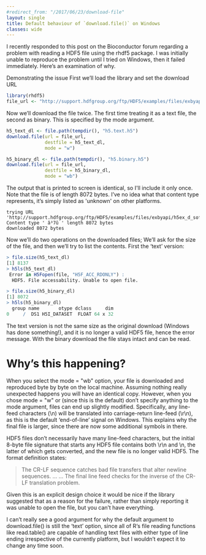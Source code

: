 ```yaml
---
#redirect_from: "/2017/06/23/download-file"
layout: single
title: Default behaviour of `download.file()` on Windows
classes: wide
---
```


I recently responded to this post on the Bioconductor forum regarding a problem with reading a HDF5 file using the rhdf5 package.  I was initially unable to reproduce the problem until I tried on Windows, then it failed immediately.  Here’s an examination of why.

Demonstrating the issue
First we’ll load the library and set the download URL

```r
library(rhdf5)
file_url <- "http://support.hdfgroup.org/ftp/HDF5/examples/files/exbyapi/h5ex_d_sofloat.h5"
```

Now we’ll download the file twice.  The first time treating it as a text file, the second as binary.  This is specified by the mode argument.

```r
h5_text_dl <- file.path(tempdir(), "h5.text.h5")
download.file(url = file_url,
              destfile = h5_text_dl, 
              mode = "w")

h5_binary_dl <- file.path(tempdir(), "h5.binary.h5")
download.file(url = file_url,
              destfile = h5_binary_dl, 
              mode = "wb")
```

The output that is printed to screen is identical, so I'll include it only once.  Note that the file is of length 8072 bytes. I’ve no idea what that content type represents, it’s simply listed as 'unknown' on other platforms.

```
trying URL 'http://support.hdfgroup.org/ftp/HDF5/examples/files/exbyapi/h5ex_d_sofloat.h5'
Content type ' â³7û ' length 8072 bytes
downloaded 8072 bytes
```

Now we’ll do two operations on the downloaded files; We’ll ask for the size of the file, and then we’ll try to list the contents.  First the ‘text’ version:

```r
> file.size(h5_text_dl)
[1] 8137
> h5ls(h5_text_dl)
 Error in H5Fopen(file, "H5F_ACC_RDONLY") : 
  HDF5. File accessability. Unable to open file.
```

```r
> file.size(h5_binary_dl)
[1] 8072
> h5ls(h5_binary_dl)
  group name       otype dclass     dim
0     /  DS1 H5I_DATASET  FLOAT 64 x 32
```

The text version is not the same size as the original download (Windows has done something!), and it is no longer a valid HDF5 file, hence the error message.  With the binary download the file stays intact and can be read.

# Why’s this happening?

When you select the mode = "wb" option, your file is downloaded and reproduced byte by byte on the local machine.  Assuming nothing really unexpected happens you will have an identical copy.  However, when you chose mode = "w" or (since this is the default) don’t specify anything to the mode argument, files can end up slightly modified.  Specifically, any line-feed characters (\n) will be translated into carriage-return line-feed (\r\n), as this is the default ‘end-of-line’ signal on Windows.  This explains why the final file is larger, since there are now some additional symbols in there.

HDF5 files don’t necessarily have many line-feed characters, but the initial 8-byte file signature that starts any HDF5 file contains both \r\n and \n, the latter of which gets converted, and the new file is no longer valid HDF5.  The format definition states:

> The CR-LF sequence catches bad file transfers that alter newline sequences. … … The final line feed checks for the inverse of the CR-LF translation problem.

Given this is an explicit design choice it would be nice if the library suggested that as a reason for the failure, rather than simply reporting it was unable to open the file, but you can’t have everything.

I can’t really see a good argument for why the default argument to download.file() is still the ‘text’ option, since all of R‘s file reading functions like read.table() are capable of handling text files with either type of line ending irrespective of the currently platform, but I wouldn’t expect it to change any time soon.
